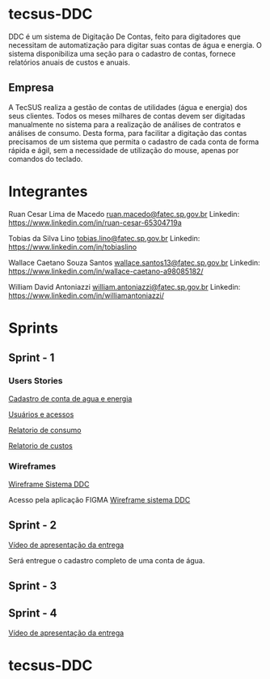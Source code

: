 # tecsus-DDC
DDC é um sistema de Digitação De Contas, feito para digitadores que necessitam de automatização para digitar suas contas de água e energia. O sistema disponibiliza uma seção para o cadastro de contas, fornece relatórios anuais de custos e anuais.

## Empresa
A TecSUS realiza a gestão de contas de utilidades (água e energia) dos seus clientes. Todos os meses milhares de contas devem ser digitadas manualmente no sistema para a realização de análises de contratos e análises de consumo. Desta forma, para facilitar a digitação das contas precisamos de um sistema que permita o cadastro de cada conta de forma rápida e ágil, sem a necessidade de utilização do mouse, apenas por comandos do teclado.

# Integrantes

Ruan Cesar Lima de Macedo <ruan.macedo@fatec.sp.gov.br> Linkedin: https://www.linkedin.com/in/ruan-cesar-65304719a

Tobias da Silva Lino <tobias.lino@fatec.sp.gov.br> Linkedin: https://www.linkedin.com/in/tobiaslino

Wallace Caetano Souza Santos <wallace.santos13@fatec.sp.gov.br> Linkedin: https://www.linkedin.com/in/wallace-caetano-a98085182/

William David Antoniazzi <william.antoniazzi@fatec.sp.gov.br> Linkedin: https://www.linkedin.com/in/williamantoniazzi/


# Sprints
## Sprint - 1
### Users Stories
[Cadastro de conta de agua e energia](https://github.com/TobiasLino/tecsus-DDC/blob/master/doc/DDC%20-%20Cadastro%20de%20conta%20de%20agua%20e%20energia.pdf)

[Usuários e acessos](https://github.com/TobiasLino/tecsus-DDC/blob/master/doc/DDC-Usuarios%20e%20acessos.pdf)

[Relatorio de consumo](https://github.com/TobiasLino/tecsus-DDC/blob/master/doc/DDC%20-%20Relatorio%20de%20consumo.pdf)

[Relatorio de custos](https://github.com/TobiasLino/tecsus-DDC/blob/master/doc/DDC%20-%20Relatorio%20de%20custos.pdf)

### Wireframes

[Wireframe Sistema DDC](https://github.com/TobiasLino/tecsus-DDC/blob/master/doc/DDC_TECSUS_Wireframes.pdf)

Acesso pela aplicação FIGMA [Wireframe sistema DDC](https://www.figma.com/proto/xwv6O3rmQvlolX2uOWqfzf/DDC_TECSUS?node-id=1%3A2&viewport=26%2C183%2C0.8997531533241272&scaling=scale-down)

## Sprint - 2
[Vídeo de apresentação da entrega](https://youtu.be/JIInRIyXdkU)

Será entregue o cadastro completo de uma conta de água.

## Sprint - 3
## Sprint - 4
[Vídeo de apresentação da entrega](https://www.youtube.com/watch?v=XgkldQp_nHw)
# tecsus-DDC
